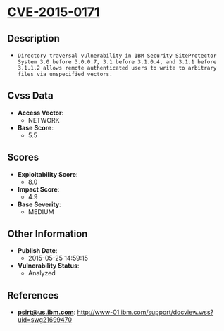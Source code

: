 
# [CVE-2015-0171](https://cve.mitre.org/cgi-bin/cvename.cgi?name=CVE-2015-0171)

## Description

- `Directory traversal vulnerability in IBM Security SiteProtector System 3.0 before 3.0.0.7, 3.1 before 3.1.0.4, and 3.1.1 before 3.1.1.2 allows remote authenticated users to write to arbitrary files via unspecified vectors.`

## Cvss Data

- **Access Vector**:
  - NETWORK
- **Base Score**:
  - 5.5

## Scores

- **Exploitability Score**:
  - 8.0
- **Impact Score**:
  - 4.9
- **Base Severity**:
  - MEDIUM

## Other Information

- **Publish Date**:
  - 2015-05-25 14:59:15
- **Vulnerability Status**:
  - Analyzed

## References

- **psirt@us.ibm.com**: http://www-01.ibm.com/support/docview.wss?uid=swg21699470
